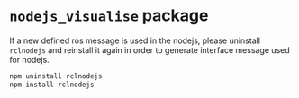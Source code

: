 # `nodejs_visualise` package
If a new defined ros message is used in the nodejs, please uninstall `rclnodejs` and reinstall it again in order to generate interface message used for nodejs.
```bash
npm uninstall rclnodejs
npm install rclnodejs
```